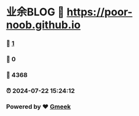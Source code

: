# 业余BLOG :link: https://poor-noob.github.io 
### :page_facing_up: [1](https://poor-noob.github.io/tag.html) 
### :speech_balloon: 0 
### :hibiscus: 4368 
### :alarm_clock: 2024-07-22 15:24:12 
### Powered by :heart: [Gmeek](https://github.com/Meekdai/Gmeek)
